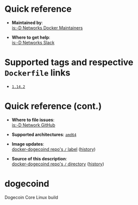 # Quick reference

-	**Maintained by**:  
	[is:-D Networks Docker Maintainers](https://github.com/isdnetworks/docker-dogecoind)

-	**Where to get help**:  
	[is:-D Networks Slack](https://isdnetworks.slack.com)

# Supported tags and respective `Dockerfile` links

-	[`1.14.2`](https://github.com/isdnetworks/docker-dogecoind/blob/master/Dockerfile)

# Quick reference (cont.)

-	**Where to file issues**:  
	[is:-D Network GitHub](https://github.com/isdnetworks/docker-dogecoind/issues)

-	**Supported architectures**:
	[`amd64`](https://hub.docker.com/r/isdnetworks/dogecoind/)

-	**Image updates**:  
	[docker-dogecoind repo's `/` label](https://github.com/isdnetworks/docker-dogecoind/issues) ([history](https://github.com/isdnetworks/docker-dogecoind/commits/master))  

-	**Source of this description**:  
	[docker-dogecoind repo's `/` directory](https://github.com/isdnetworks/docker-dogecoind) ([history](https://github.com/isdnetworks/docker-dogecoind/commits/master))  

# dogecoind

Dogecoin Core Linux build

